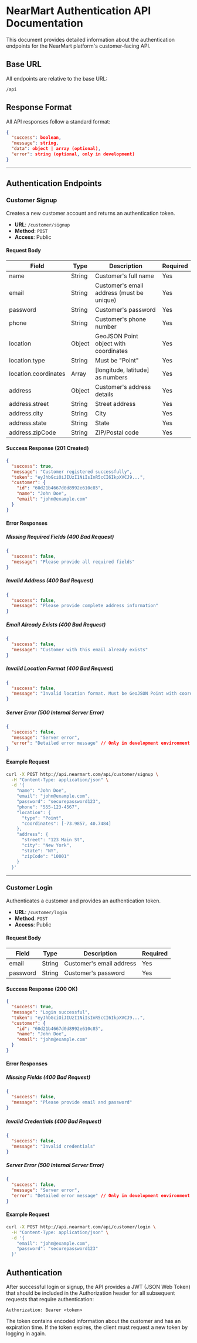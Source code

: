 # NearMart Authentication API Documentation

This document provides detailed information about the authentication endpoints for the NearMart platform's customer-facing API.

## Base URL

All endpoints are relative to the base URL:

```
/api
```

## Response Format

All API responses follow a standard format:

```json
{
  "success": boolean,
  "message": string,
  "data": object | array (optional),
  "error": string (optional, only in development)
}
```

---

## Authentication Endpoints

### Customer Signup

Creates a new customer account and returns an authentication token.

- **URL**: `/customer/signup`
- **Method**: `POST`
- **Access**: Public

#### Request Body

| Field | Type | Description | Required |
|-------|------|-------------|----------|
| name | String | Customer's full name | Yes |
| email | String | Customer's email address (must be unique) | Yes |
| password | String | Customer's password | Yes |
| phone | String | Customer's phone number | Yes |
| location | Object | GeoJSON Point object with coordinates | Yes |
| location.type | String | Must be "Point" | Yes |
| location.coordinates | Array | [longitude, latitude] as numbers | Yes |
| address | Object | Customer's address details | Yes |
| address.street | String | Street address | Yes |
| address.city | String | City | Yes |
| address.state | String | State | Yes |
| address.zipCode | String | ZIP/Postal code | Yes |

#### Success Response (201 Created)

```json
{
  "success": true,
  "message": "Customer registered successfully",
  "token": "eyJhbGciOiJIUzI1NiIsInR5cCI6IkpXVCJ9...",
  "customer": {
    "id": "60d21b4667d0d8992e610c85",
    "name": "John Doe",
    "email": "john@example.com"
  }
}
```

#### Error Responses

##### Missing Required Fields (400 Bad Request)

```json
{
  "success": false,
  "message": "Please provide all required fields"
}
```

##### Invalid Address (400 Bad Request)

```json
{
  "success": false,
  "message": "Please provide complete address information"
}
```

##### Email Already Exists (400 Bad Request)

```json
{
  "success": false,
  "message": "Customer with this email already exists"
}
```

##### Invalid Location Format (400 Bad Request)

```json
{
  "success": false,
  "message": "Invalid location format. Must be GeoJSON Point with coordinates [longitude, latitude]"
}
```

##### Server Error (500 Internal Server Error)

```json
{
  "success": false,
  "message": "Server error",
  "error": "Detailed error message" // Only in development environment
}
```

#### Example Request

```bash
curl -X POST http://api.nearmart.com/api/customer/signup \
  -H "Content-Type: application/json" \
  -d '{
    "name": "John Doe",
    "email": "john@example.com",
    "password": "securepassword123",
    "phone": "555-123-4567",
    "location": {
      "type": "Point",
      "coordinates": [-73.9857, 40.7484]
    },
    "address": {
      "street": "123 Main St",
      "city": "New York",
      "state": "NY",
      "zipCode": "10001"
    }
  }'
```

---

### Customer Login

Authenticates a customer and provides an authentication token.

- **URL**: `/customer/login`
- **Method**: `POST`
- **Access**: Public

#### Request Body

| Field | Type | Description | Required |
|-------|------|-------------|----------|
| email | String | Customer's email address | Yes |
| password | String | Customer's password | Yes |

#### Success Response (200 OK)

```json
{
  "success": true,
  "message": "Login successful",
  "token": "eyJhbGciOiJIUzI1NiIsInR5cCI6IkpXVCJ9...",
  "customer": {
    "id": "60d21b4667d0d8992e610c85",
    "name": "John Doe",
    "email": "john@example.com"
  }
}
```

#### Error Responses

##### Missing Fields (400 Bad Request)

```json
{
  "success": false,
  "message": "Please provide email and password"
}
```

##### Invalid Credentials (400 Bad Request)

```json
{
  "success": false,
  "message": "Invalid credentials"
}
```

##### Server Error (500 Internal Server Error)

```json
{
  "success": false,
  "message": "Server error",
  "error": "Detailed error message" // Only in development environment
}
```

#### Example Request

```bash
curl -X POST http://api.nearmart.com/api/customer/login \
  -H "Content-Type: application/json" \
  -d '{
    "email": "john@example.com",
    "password": "securepassword123"
  }'
```

## Authentication

After successful login or signup, the API provides a JWT (JSON Web Token) that should be included in the Authorization header for all subsequent requests that require authentication:

```
Authorization: Bearer <token>
```

The token contains encoded information about the customer and has an expiration time. If the token expires, the client must request a new token by logging in again.

